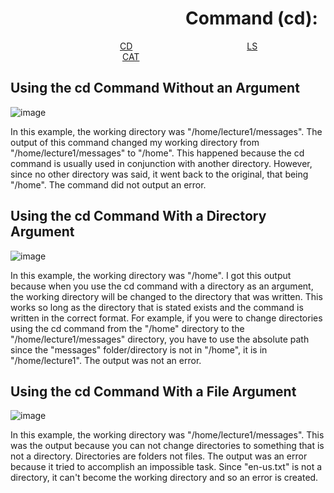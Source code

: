 &ensp;&ensp;&ensp;&ensp;&ensp;&ensp;&ensp;&ensp;&ensp;&ensp;&ensp;&ensp;&ensp;&ensp;&ensp;&ensp;&ensp;&ensp;&ensp;&ensp;Command (cd):
=============
&ensp;&ensp;&ensp;&ensp;&ensp;&ensp;&ensp;&ensp;&ensp;&ensp;&ensp;&ensp;&ensp;&ensp;&ensp;&ensp;&ensp;&ensp;&ensp;&ensp;&ensp;&ensp;&ensp;&ensp;&ensp;[CD](https://joshcaneday.github.io/cse15l-lab-reports/cd)  &ensp;&ensp;&ensp;&ensp;&ensp;&ensp;&ensp;&ensp;&ensp;&ensp;&ensp;&ensp;&ensp;&ensp;&ensp;&ensp;&ensp;&ensp;&ensp;&ensp;&ensp;&ensp;&ensp;&ensp;&ensp;  [LS](https://joshcaneday.github.io/cse15l-lab-reports/ls)  &ensp;&ensp;&ensp;&ensp;&ensp;&ensp;&ensp;&ensp;&ensp;&ensp;&ensp;&ensp;&ensp;&ensp;&ensp;&ensp;&ensp;&ensp;&ensp;&ensp;&ensp;&ensp;&ensp;&ensp;&ensp; [CAT](https://joshcaneday.github.io/cse15l-lab-reports/cat)

## Using the cd Command Without an Argument
![image](https://github.com/JoshCaneday/cse15l-lab-reports/assets/146874169/f91f1027-934e-4a78-b9e4-d52a10d4655f)

In this example, the working directory was "/home/lecture1/messages". The output of this command changed my working directory from "/home/lecture1/messages" to "/home". This happened because the cd command is usually used in conjunction with another directory. However, since no other directory was said, it went back to the original, that being "/home". The command did not output an error.

## Using the cd Command With a Directory Argument
![image](https://github.com/JoshCaneday/cse15l-lab-reports/assets/146874169/8534da13-f4c6-4cef-964b-f685a1e5924f)

In this example, the working directory was "/home". I got this output because when you use the cd command with a directory as an argument, the working directory will be changed to the directory that was written. This works so long as the directory that is stated exists and the command is written in the correct format. For example, if you were to change directories using the cd command from the "/home" directory to the "/home/lecture1/messages" directory, you have to use the absolute path since the "messages" folder/directory is not in "/home", it is in "/home/lecture1". The output was not an error.

## Using the cd Command With a File Argument
![image](https://github.com/JoshCaneday/cse15l-lab-reports/assets/146874169/28b3b820-f01f-43af-ab24-37845d971706)

In this example, the working directory was "/home/lecture1/messages". This was the output because you can not change directories to something that is not a directory. Directories are folders not files. The output was an error because it tried to accomplish an impossible task. Since "en-us.txt" is not a directory, it can't become the working directory and so an error is created.
